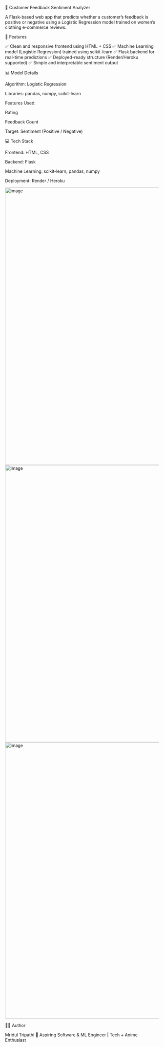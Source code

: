 🧠 Customer Feedback Sentiment Analyzer

A Flask-based web app that predicts whether a customer’s feedback is positive or negative using a Logistic Regression model trained on women’s clothing e-commerce reviews.

🚀 Features

✅ Clean and responsive frontend using HTML + CSS
✅ Machine Learning model (Logistic Regression) trained using scikit-learn
✅ Flask backend for real-time predictions
✅ Deployed-ready structure (Render/Heroku supported)
✅ Simple and interpretable sentiment output

📊 Model Details

Algorithm: Logistic Regression

Libraries: pandas, numpy, scikit-learn

Features Used:

Rating

Feedback Count

Target: Sentiment (Positive / Negative)

💻 Tech Stack

Frontend: HTML, CSS

Backend: Flask

Machine Learning: scikit-learn, pandas, numpy

Deployment: Render / Heroku

<img width="1909" height="910" alt="image" src="https://github.com/user-attachments/assets/4541298b-d8b3-40ca-8c81-4450b1c1548a" />
<img width="1914" height="909" alt="image" src="https://github.com/user-attachments/assets/5b9744ed-20e0-449d-84cd-d7a68338f7f1" />
<img width="1918" height="906" alt="image" src="https://github.com/user-attachments/assets/11fb100d-7497-491f-82bd-7957f087ab39" />

🧑‍💻 Author

Mridul Tripathi
🎯 Aspiring Software & ML Engineer | Tech + Anime Enthusiast



